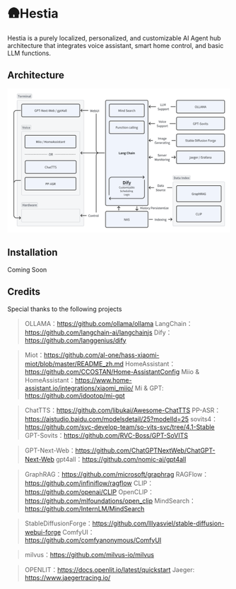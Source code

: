 # 🛖Hestia
Hestia is a purely localized, personalized, and customizable AI Agent hub architecture that integrates voice assistant, smart home control, and basic LLM functions.
## Architecture
![alt text](docs/img/Arch.png)
## Installation
Coming Soon
## Credits
Special thanks to the following projects

> OLLAMA：https://github.com/ollama/ollama
LangChain：https://github.com/langchain-ai/langchainjs
Dify：https://github.com/langgenius/dify

> Miot：https://github.com/al-one/hass-xiaomi-miot/blob/master/README_zh.md
HomeAssistant：https://github.com/CCOSTAN/Home-AssistantConfig
Miio & HomeAssistant：https://www.home-assistant.io/integrations/xiaomi_miio/
Mi & GPT: https://github.com/idootop/mi-gpt

>ChatTTS：https://github.com/libukai/Awesome-ChatTTS
PP-ASR：https://aistudio.baidu.com/modelsdetail/25?modelId=25
sovits4：https://github.com/svc-develop-team/so-vits-svc/tree/4.1-Stable
GPT-Sovits：https://github.com/RVC-Boss/GPT-SoVITS

>GPT-Next-Web：https://github.com/ChatGPTNextWeb/ChatGPT-Next-Web
gpt4all：https://github.com/nomic-ai/gpt4all

> GraphRAG：https://github.com/microsoft/graphrag
RAGFlow：https://github.com/infiniflow/ragflow
CLIP：https://github.com/openai/CLIP
OpenCLIP：https://github.com/mlfoundations/open_clip
MindSearch：https://github.com/InternLM/MindSearch

> StableDiffusionForge：https://github.com/lllyasviel/stable-diffusion-webui-forge
ComfyUI：https://github.com/comfyanonymous/ComfyUI

> milvus：https://github.com/milvus-io/milvus

> OPENLIT：https://docs.openlit.io/latest/quickstart
Jaeger: https://www.jaegertracing.io/

